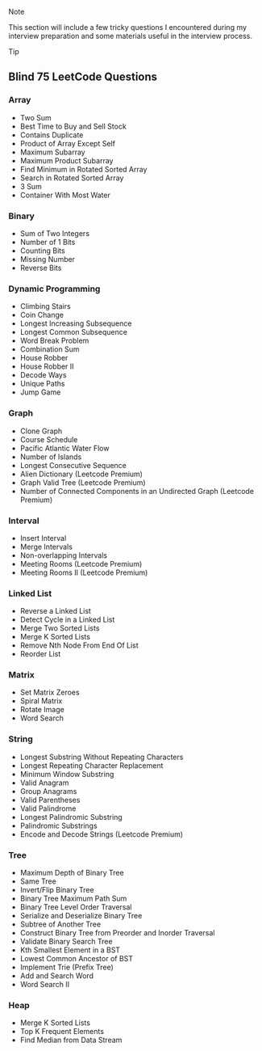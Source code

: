 > [!NOTE]
> This section will include a few tricky questions I encountered during my interview preparation and some materials useful in the interview process.

> [!TIP]
> ## Blind 75 LeetCode Questions
> ### Array
> - Two Sum
> - Best Time to Buy and Sell Stock
> - Contains Duplicate
> - Product of Array Except Self
> - Maximum Subarray
> - Maximum Product Subarray
> - Find Minimum in Rotated Sorted Array
> - Search in Rotated Sorted Array
> - 3 Sum
> - Container With Most Water
> ### Binary
> - Sum of Two Integers
> - Number of 1 Bits
> - Counting Bits
> - Missing Number
> - Reverse Bits
> ### Dynamic Programming
> - Climbing Stairs
> - Coin Change
> - Longest Increasing Subsequence
> - Longest Common Subsequence
> - Word Break Problem
> - Combination Sum
> - House Robber
> - House Robber II
> - Decode Ways
> - Unique Paths
> - Jump Game
> ### Graph
> - Clone Graph
> - Course Schedule
> - Pacific Atlantic Water Flow
> - Number of Islands
> - Longest Consecutive Sequence
> - Alien Dictionary (Leetcode Premium)
> - Graph Valid Tree (Leetcode Premium)
> - Number of Connected Components in an Undirected Graph (Leetcode Premium)
> ### Interval
> - Insert Interval
> - Merge Intervals
> - Non-overlapping Intervals
> - Meeting Rooms (Leetcode Premium)
> - Meeting Rooms II (Leetcode Premium)
> ### Linked List
> - Reverse a Linked List
> - Detect Cycle in a Linked List
> - Merge Two Sorted Lists
> - Merge K Sorted Lists
> - Remove Nth Node From End Of List
> - Reorder List
> ### Matrix
> - Set Matrix Zeroes
> - Spiral Matrix
> - Rotate Image
> - Word Search
> ### String
> - Longest Substring Without Repeating Characters
> - Longest Repeating Character Replacement
> - Minimum Window Substring
> - Valid Anagram
> - Group Anagrams
> - Valid Parentheses
> - Valid Palindrome
> - Longest Palindromic Substring
> - Palindromic Substrings
> - Encode and Decode Strings (Leetcode Premium)
> ### Tree
> - Maximum Depth of Binary Tree
> - Same Tree
> - Invert/Flip Binary Tree
> - Binary Tree Maximum Path Sum
> - Binary Tree Level Order Traversal
> - Serialize and Deserialize Binary Tree
> - Subtree of Another Tree
> - Construct Binary Tree from Preorder and Inorder Traversal
> - Validate Binary Search Tree
> - Kth Smallest Element in a BST
> - Lowest Common Ancestor of BST
> - Implement Trie (Prefix Tree)
> - Add and Search Word
> - Word Search II
> ### Heap
> - Merge K Sorted Lists
> - Top K Frequent Elements
> - Find Median from Data Stream
